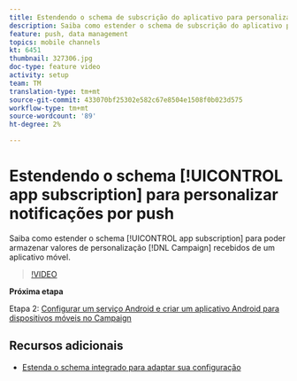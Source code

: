 ```yaml
---
title: Estendendo o schema de subscrição do aplicativo para personalizar notificações por push
description: Saiba como estender o schema de subscrição do aplicativo para poder armazenar valores de personalização que a Campanha recebe de um aplicativo móvel.
feature: push, data management
topics: mobile channels
kt: 6451
thumbnail: 327306.jpg
doc-type: feature video
activity: setup
team: TM
translation-type: tm+mt
source-git-commit: 433070bf25302e582c67e8504e1508f0b023d575
workflow-type: tm+mt
source-wordcount: '89'
ht-degree: 2%

---
```



# Estendendo o schema [!UICONTROL app subscription] para personalizar notificações por push

Saiba como estender o schema [!UICONTROL app subscription] para poder armazenar valores de personalização [!DNL Campaign] recebidos de um aplicativo móvel.

>[!VIDEO](https://video.tv.adobe.com/v/327306?quality=12)

**Próxima etapa**

Etapa 2: [Configurar um serviço Android e criar um aplicativo Android para dispositivos móveis no Campaign](/help/tutorial-getting-started-with-push-notifications-for-android/configuring-an-android-service-in-campaign.md)

## Recursos adicionais

* [Estenda o schema integrado para adaptar sua configuração](https://experienceleague.adobe.com/docs/campaign-classic/using/sending-messages/sending-push-notifications/configure-the-mobile-app/configuring-the-mobile-application-android.html#extend-subscription-schema)